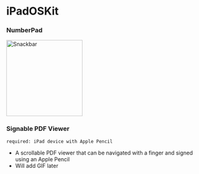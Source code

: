 # iPadOSKit

### NumberPad
<img src="https://drive.google.com/uc?id=1QK06PwDV5rtiBRxVoTmoyGHfoezB3Zgr" alt="Snackbar" width="200">

### Signable PDF Viewer
`required: iPad device with Apple Pencil`

* A scrollable PDF viewer that can be navigated with a finger and signed using an Apple Pencil
* Will add GIF later
